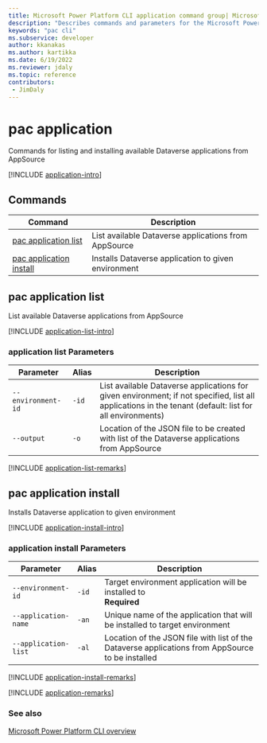 ```yaml
---
title: Microsoft Power Platform CLI application command group| Microsoft Docs
description: "Describes commands and parameters for the Microsoft Power Platform CLI application command group."
keywords: "pac cli"
ms.subservice: developer
author: kkanakas
ms.author: kartikka
ms.date: 6/19/2022
ms.reviewer: jdaly
ms.topic: reference
contributors: 
 - JimDaly
---
```

<!-- 
Do not edit this file. 
This file is generated by a program and any changes will be overwritten when this topic is re-generated.
Use the include files to add additional content to this topic.
-->
# pac application

Commands for listing and installing available Dataverse applications from AppSource

[!INCLUDE [application-intro](includes/application-intro.md)]

## Commands

|Command|Description|
|---------|---------|
|[pac application list](#pac-application-list)|List available Dataverse applications from AppSource|
|[pac application install](#pac-application-install)|Installs Dataverse application to given environment|


## pac application list

List available Dataverse applications from AppSource

[!INCLUDE [application-list-intro](includes/application-list-intro.md)]

### application list Parameters

|Parameter|Alias|Description|
|---------|---------|---------|
|<span style="white-space: nowrap;">`--environment-id`</span>|`-id`|List available Dataverse applications for given environment; if not specified, list all applications in the tenant (default: list for all environments)|
|<span style="white-space: nowrap;">`--output`</span>|`-o`|Location of the JSON file to be created with list of the Dataverse applications from AppSource|

[!INCLUDE [application-list-remarks](includes/application-list-remarks.md)]

## pac application install

Installs Dataverse application to given environment

[!INCLUDE [application-install-intro](includes/application-install-intro.md)]

### application install Parameters

|Parameter|Alias|Description|
|---------|---------|---------|
|<span style="white-space: nowrap;">`--environment-id`</span>|`-id`|Target environment application will be installed to<br />**Required**|
|<span style="white-space: nowrap;">`--application-name`</span>|`-an`|Unique name of the application that will be installed to target environment|
|<span style="white-space: nowrap;">`--application-list`</span>|`-al`|Location of the JSON file with list of the Dataverse applications from AppSource to be installed|

[!INCLUDE [application-install-remarks](includes/application-install-remarks.md)]

[!INCLUDE [application-remarks](includes/application-remarks.md)]

### See also

[Microsoft Power Platform CLI overview](../introduction.md)
